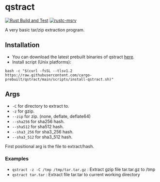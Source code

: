 # qstract

[![Rust Build and Test](https://github.com/cargo-prebuilt/qstract/actions/workflows/build.yml/badge.svg?event=push)](https://github.com/cargo-prebuilt/qstract/actions/workflows/build.yml)
[![rustc-msrv](https://img.shields.io/badge/rustc-1.85%2B-blue?logo=rust)](https://www.rust-lang.org/tools/install)

A very basic tar/zip extraction program.

## Installation

- You can download the latest prebuilt binaries of qstract [here](https://github.com/cargo-prebuilt/qstract/releases/latest).
  <!-- - Cargo install: ```cargo install qstract``` -->
  <!-- - Cargo prebuilt: ```cargo prebuilt qstract``` -->
  <!-- - Cargo binstall: ```cargo binstall qstract --no-confirm``` -->
  <!-- - Cargo quickinstall: ```cargo quickinstall qstract``` -->
- Install script (Unix platforms):

```shell
bash -c "$(curl -fsSL --tlsv1.2 https://raw.githubusercontent.com/cargo-prebuilt/qstract/main/scripts/install-qstract.sh)"
```

<!-- - For github actions you can use [cargo-prebuilt/cargo-prebuilt-action](https://github.com/cargo-prebuilt/cargo-prebuilt-action) -->

## Args

- `-C` for directory to extract to.
- `-z` for gzip.
- `--zip` for zip. (none, deflate, deflate64)
- `--sha256` for sha256 hash.
- `--sha512` for sha512 hash.
- `--sha3_256` for sha3_256 hash.
- `--sha3_512` for sha3_512 hash.

First positional arg is the file to extract/hash.

### Examples

- `qstract -z -C /tmp /tmp/tar.tar.gz` : Extract gzip file tar.tar.gz to /tmp
- `qstract tar.tar` : Extract file tar.tar to current working directory
